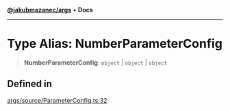 [**@jakubmazanec/args**](../README.md) • **Docs**

---

# Type Alias: NumberParameterConfig

> **NumberParameterConfig**: `object` \| `object` \| `object`

## Defined in

[args/source/ParameterConfig.ts:32](https://github.com/jakubmazanec/tools/blob/05074a1dedd887672f015df129961cd35c75acfe/packages/args/source/ParameterConfig.ts#L32)
